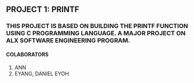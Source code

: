 ## PROJECT 1: PRINTF

### THIS PROJECT IS BASED ON BUILDING THE PRINTF FUNCTION USING C PROGRAMMING LANGUAGE. A MAJOR PROJECT ON ALX SOFTWARE ENGINEERING PROGRAM. 

#### COLABORATORS
1. ANN
2. EYANG, DANIEL EYOH

